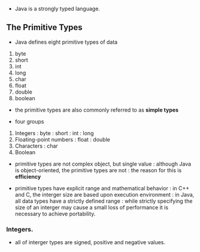 - Java is a strongly typed language.

## The Primitive Types
- Java defines eight primitive types of data
1. byte
2. short
3. int 
4. long
5. char
6. float
7. double
8. boolean
- the primitive types are also commonly referred to as **simple types**

- four groups
1. Integers
   : byte
   : short
   : int
   : long
2. Floating-point numbers
   : float
   : double
3. Characters
   : char
4. Boolean

- primitive types are not complex object, but single value
  : although Java is object-oriented, the primitive types are not
  : the reason for this is **efficiency**

- primitive types have explicit range and mathematical behavior
  : in C++ and C, the interger size are based upon execution environment
  : in Java, all data types have a strictly defined range
  : while strictly specifying the size of an interger may cause a small loss of performance
    it is necessary to achieve portability.

### Integers.

- all of interger types are signed, positive and negative values.
